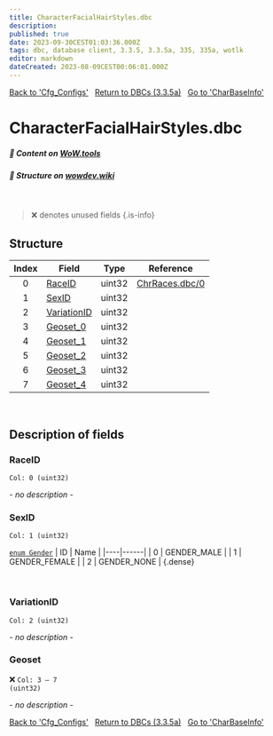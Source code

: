```yaml
---
title: CharacterFacialHairStyles.dbc
description:
published: true
date: 2023-09-30CEST01:03:36.000Z
tags: dbc, database client, 3.3.5, 3.3.5a, 335, 335a, wotlk
editor: markdown
dateCreated: 2023-08-09CEST00:06:01.000Z
---
```

<a href="https://trinitycore.info/files/DBC/335/cfg_configs" class="mt-5 v-btn v-btn--depressed v-btn--flat v-btn--outlined theme--light v-size--default darkblue--text text--lighten-3"><span class="v-btn__content"><i aria-hidden="true" class="v-icon notranslate v-icon--left mdi mdi-arrow-left theme--light"></i><span>Back to 'Cfg_Configs'</span></span></a>&nbsp;&nbsp;&nbsp;<a href="https://trinitycore.info/files/DBC/335/home" class="mt-5 v-btn v-btn--depressed v-btn--flat v-btn--outlined theme--light v-size--default darkblue--text text--lighten-3"><span class="v-btn__content"><i aria-hidden="true" class="v-icon notranslate v-icon--left mdi mdi-home-outline theme--light"></i><span>Return to DBCs (3.3.5a)</span></span></a>&nbsp;&nbsp;&nbsp;<a href="https://trinitycore.info/files/DBC/335/charbaseinfo" class="mt-5 v-btn v-btn--depressed v-btn--flat v-btn--outlined theme--light v-size--default darkblue--text text--lighten-3"><span class="v-btn__content"><span>Go to 'CharBaseInfo'</span><i aria-hidden="true" class="v-icon notranslate v-icon--right mdi mdi-arrow-right theme--light"></i></span></a>

# CharacterFacialHairStyles.dbc
##### :open_book: Content on [WoW.tools](https://wow.tools/dbc/?dbc=characterfacialhairstyles&build=3.3.5.12340)
##### :pencil: Structure on [wowdev.wiki](https://wowdev.wiki/DB/CharacterFacialHairStyles)
&nbsp;

> :x: denotes unused fields
{.is-info}


## Structure

| Index | Field | Type | Reference |
| :---: | --- | :---: | --- |
| 0 | [RaceID](#raceid) | uint32 | [ChrRaces.dbc/0](/files/DBC/335/chrraces#id) |
| 1 | [SexID](#sexid) | uint32 |  |
| 2 | [VariationID](#variationid) | uint32 |  |
| 3 | [Geoset_0](#geoset) | uint32 |  |
| 4 | [Geoset_1](#geoset) | uint32 |  |
| 5 | [Geoset_2](#geoset) | uint32 |  |
| 6 | [Geoset_3](#geoset) | uint32 |  |
| 7 | [Geoset_4](#geoset) | uint32 |  |
&nbsp;
## Description of fields

### RaceID
<code>Col: 0 (uint32)</code>

*- no description -*
&nbsp;

### SexID
<code>Col: 1 (uint32)</code>

[`enum Gender`](https://github.com/TrinityCore/TrinityCore/blob/3.3.5/src/server/shared/SharedDefines.h#L75-L80)
| ID | Name |
|----|------|
| 0 | GENDER_MALE |
| 1 | GENDER_FEMALE |
| 2 | GENDER_NONE |
{.dense}

&nbsp;

### VariationID
<code>Col: 2 (uint32)</code>

*- no description -*
&nbsp;

### Geoset
:x: <code>Col: 3 &ndash; 7 (uint32)</code>

*- no description -*
&nbsp;

<a href="https://trinitycore.info/files/DBC/335/cfg_configs" class="mt-5 v-btn v-btn--depressed v-btn--flat v-btn--outlined theme--light v-size--default darkblue--text text--lighten-3"><span class="v-btn__content"><i aria-hidden="true" class="v-icon notranslate v-icon--left mdi mdi-arrow-left theme--light"></i><span>Back to 'Cfg_Configs'</span></span></a>&nbsp;&nbsp;&nbsp;<a href="https://trinitycore.info/files/DBC/335/home" class="mt-5 v-btn v-btn--depressed v-btn--flat v-btn--outlined theme--light v-size--default darkblue--text text--lighten-3"><span class="v-btn__content"><i aria-hidden="true" class="v-icon notranslate v-icon--left mdi mdi-home-outline theme--light"></i><span>Return to DBCs (3.3.5a)</span></span></a>&nbsp;&nbsp;&nbsp;<a href="https://trinitycore.info/files/DBC/335/charbaseinfo" class="mt-5 v-btn v-btn--depressed v-btn--flat v-btn--outlined theme--light v-size--default darkblue--text text--lighten-3"><span class="v-btn__content"><span>Go to 'CharBaseInfo'</span><i aria-hidden="true" class="v-icon notranslate v-icon--right mdi mdi-arrow-right theme--light"></i></span></a>
